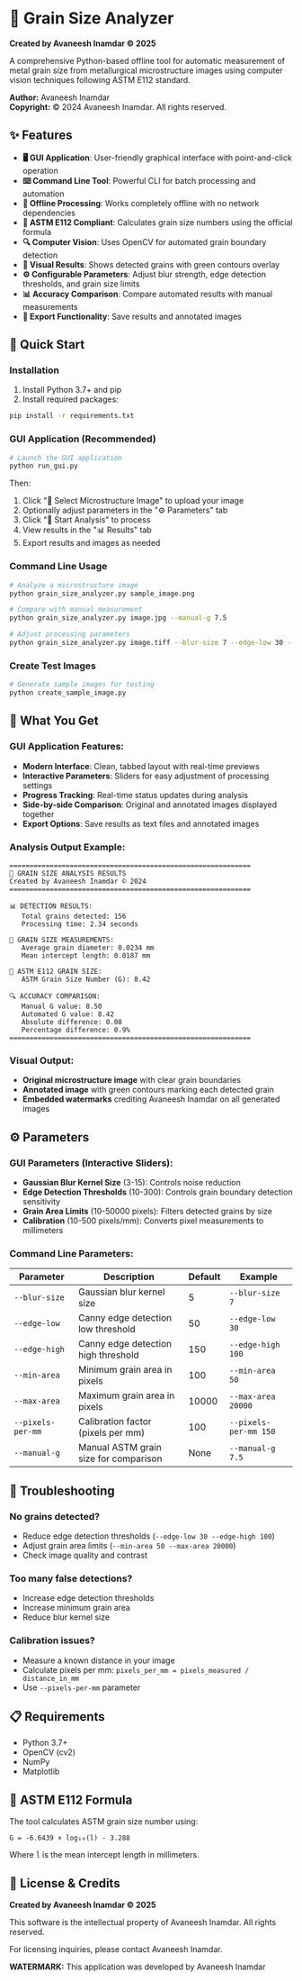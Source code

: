 # 🔬 Grain Size Analyzer

**Created by Avaneesh Inamdar © 2025**

A comprehensive Python-based offline tool for automatic measurement of metal grain size from metallurgical microstructure images using computer vision techniques following ASTM E112 standard.

**Author:** Avaneesh Inamdar  
**Copyright:** © 2024 Avaneesh Inamdar. All rights reserved.

## ✨ Features

- **🖥️ GUI Application**: User-friendly graphical interface with point-and-click operation
- **⌨️ Command Line Tool**: Powerful CLI for batch processing and automation
- **📴 Offline Processing**: Works completely offline with no network dependencies
- **📏 ASTM E112 Compliant**: Calculates grain size numbers using the official formula
- **🔍 Computer Vision**: Uses OpenCV for automated grain boundary detection
- **🎨 Visual Results**: Shows detected grains with green contours overlay
- **⚙️ Configurable Parameters**: Adjust blur strength, edge detection thresholds, and grain size limits
- **📊 Accuracy Comparison**: Compare automated results with manual measurements
- **💾 Export Functionality**: Save results and annotated images

## 🚀 Quick Start

### Installation

1. Install Python 3.7+ and pip
2. Install required packages:
```bash
pip install -r requirements.txt
```

### GUI Application (Recommended)

```bash
# Launch the GUI application
python run_gui.py
```

Then:
1. Click "📂 Select Microstructure Image" to upload your image
2. Optionally adjust parameters in the "⚙️ Parameters" tab
3. Click "🚀 Start Analysis" to process
4. View results in the "📊 Results" tab
5. Export results and images as needed

### Command Line Usage

```bash
# Analyze a microstructure image
python grain_size_analyzer.py sample_image.png

# Compare with manual measurement
python grain_size_analyzer.py image.jpg --manual-g 7.5

# Adjust processing parameters
python grain_size_analyzer.py image.tiff --blur-size 7 --edge-low 30 --edge-high 100
```

### Create Test Images

```bash
# Generate sample images for testing
python create_sample_image.py
```

## 🎯 What You Get

### GUI Application Features:
- **Modern Interface**: Clean, tabbed layout with real-time previews
- **Interactive Parameters**: Sliders for easy adjustment of processing settings
- **Progress Tracking**: Real-time status updates during analysis
- **Side-by-side Comparison**: Original and annotated images displayed together
- **Export Options**: Save results as text files and annotated images

### Analysis Output Example:

```
============================================================
🔬 GRAIN SIZE ANALYSIS RESULTS
Created by Avaneesh Inamdar © 2024
============================================================

📊 DETECTION RESULTS:
   Total grains detected: 156
   Processing time: 2.34 seconds

📏 GRAIN SIZE MEASUREMENTS:
   Average grain diameter: 0.0234 mm
   Mean intercept length: 0.0187 mm

🎯 ASTM E112 GRAIN SIZE:
   ASTM Grain Size Number (G): 8.42

🔍 ACCURACY COMPARISON:
   Manual G value: 8.50
   Automated G value: 8.42
   Absolute difference: 0.08
   Percentage difference: 0.9%
============================================================
```

### Visual Output:
- **Original microstructure image** with clear grain boundaries
- **Annotated image** with green contours marking each detected grain
- **Embedded watermarks** crediting Avaneesh Inamdar on all generated images

## ⚙️ Parameters

### GUI Parameters (Interactive Sliders):
- **Gaussian Blur Kernel Size** (3-15): Controls noise reduction
- **Edge Detection Thresholds** (10-300): Controls grain boundary detection sensitivity
- **Grain Area Limits** (10-50000 pixels): Filters detected grains by size
- **Calibration** (10-500 pixels/mm): Converts pixel measurements to millimeters

### Command Line Parameters:

| Parameter | Description | Default | Example |
|-----------|-------------|---------|---------|
| `--blur-size` | Gaussian blur kernel size | 5 | `--blur-size 7` |
| `--edge-low` | Canny edge detection low threshold | 50 | `--edge-low 30` |
| `--edge-high` | Canny edge detection high threshold | 150 | `--edge-high 100` |
| `--min-area` | Minimum grain area in pixels | 100 | `--min-area 50` |
| `--max-area` | Maximum grain area in pixels | 10000 | `--max-area 20000` |
| `--pixels-per-mm` | Calibration factor (pixels per mm) | 100 | `--pixels-per-mm 150` |
| `--manual-g` | Manual ASTM grain size for comparison | None | `--manual-g 7.5` |

## 🔧 Troubleshooting

### No grains detected?
- Reduce edge detection thresholds (`--edge-low 30 --edge-high 100`)
- Adjust grain area limits (`--min-area 50 --max-area 20000`)
- Check image quality and contrast

### Too many false detections?
- Increase edge detection thresholds
- Increase minimum grain area
- Reduce blur kernel size

### Calibration issues?
- Measure a known distance in your image
- Calculate pixels per mm: `pixels_per_mm = pixels_measured / distance_in_mm`
- Use `--pixels-per-mm` parameter

## 📋 Requirements

- Python 3.7+
- OpenCV (cv2)
- NumPy
- Matplotlib

## 🧪 ASTM E112 Formula

The tool calculates ASTM grain size number using:

```
G = -6.6439 × log₁₀(l̄) - 3.288
```

Where `l̄` is the mean intercept length in millimeters.

## 📝 License & Credits

**Created by Avaneesh Inamdar © 2025**

This software is the intellectual property of Avaneesh Inamdar. All rights reserved.

For licensing inquiries, please contact Avaneesh Inamdar.


**WATERMARK:** This application was developed by Avaneesh Inamdar
